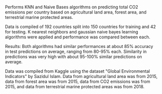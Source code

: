 Performs KNN and Naive Bases algorithms on predicting total CO2 emissions per country based on agricultural land area, forest area, and terrestrial marine protected areas. 

Data is compiled of 192 countries split into 150 countries for training and 42 for testing.
K nearest neighbors and gaussian naive bayes learning algorithms were applied and performance was compared between each.

Results: Both algorithms had similar performances at about 85% accuracy in test predictions on average, ranging from 80-95% each. Similarity in predictions was very high with about 95-100% similar predictions on average.

Data was compiled from Kaggle using the dataset "Global Environmental Indicators" by Sazidul Islam.
Data from agricultural land area was from 2015, data from forest area was from 2015, data from CO2 emissions was from 2015, and data from terrestrial marine protected areas was from 2018.